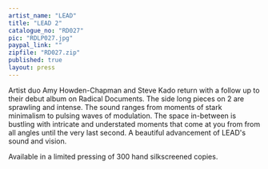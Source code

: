 ```yaml
---
artist_name: "LEAD"
title: "LEAD 2"
catalogue_no: "RD027"
pic: "RDLP027.jpg"
paypal_link: ""
zipfile: "RD027.zip"
published: true
layout: press
---
```

Artist duo Amy Howden-Chapman and Steve Kado return with a follow up to their debut album on Radical Documents. The side long pieces on 2 are sprawling and intense. The sound ranges from moments of stark minimalism to pulsing waves of modulation. The space in-between is bustling with intricate and understated moments that come at you from from all angles until the very last second. A beautiful advancement of LEAD's sound and vision.

Available in a limited pressing of 300 hand silkscreened copies.

<!-- paypal_link: "VZ4YMRGN8MVZQ" -->
